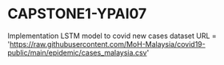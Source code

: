 # CAPSTONE1-YPAI07
Implementation LSTM model to covid new cases dataset
URL = 'https://raw.githubusercontent.com/MoH-Malaysia/covid19-public/main/epidemic/cases_malaysia.csv'
